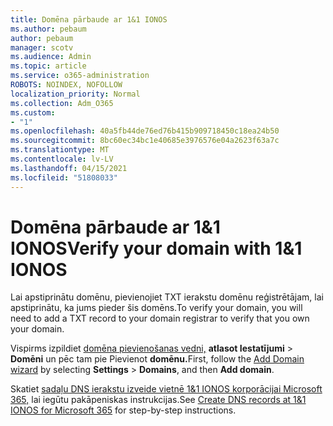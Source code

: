 ```yaml
---
title: Domēna pārbaude ar 1&1 IONOS
ms.author: pebaum
author: pebaum
manager: scotv
ms.audience: Admin
ms.topic: article
ms.service: o365-administration
ROBOTS: NOINDEX, NOFOLLOW
localization_priority: Normal
ms.collection: Adm_O365
ms.custom:
- "1"
ms.openlocfilehash: 40a5fb44de76ed76b415b909718450c18ea24b50
ms.sourcegitcommit: 8bc60ec34bc1e40685e3976576e04a2623f63a7c
ms.translationtype: MT
ms.contentlocale: lv-LV
ms.lasthandoff: 04/15/2021
ms.locfileid: "51808033"
---
```

# <a name="verify-your-domain-with-11-ionos"></a><span data-ttu-id="6851b-102">Domēna pārbaude ar 1&1 IONOS</span><span class="sxs-lookup"><span data-stu-id="6851b-102">Verify your domain with 1&1 IONOS</span></span>

<span data-ttu-id="6851b-103">Lai apstiprinātu domēnu, pievienojiet TXT ierakstu domēnu reģistrētājam, lai apstiprinātu, ka jums pieder šis domēns.</span><span class="sxs-lookup"><span data-stu-id="6851b-103">To verify your domain, you will need to add a TXT record to your domain registrar to verify that you own your domain.</span></span> 

<span data-ttu-id="6851b-104">Vispirms izpildiet [domēna pievienošanas vedni,](https://admin.microsoft.com/Adminportal#/Domains) **atlasot Iestatījumi** \> **Domēni** un pēc tam pie Pievienot **domēnu.**</span><span class="sxs-lookup"><span data-stu-id="6851b-104">First, follow the [Add Domain wizard](https://admin.microsoft.com/Adminportal#/Domains) by selecting **Settings** \> **Domains**, and then **Add domain**.</span></span>
  
<span data-ttu-id="6851b-105">Skatiet [sadaļu DNS ierakstu izveide vietnē 1&1 IONOS korporācijai Microsoft 365,](https://docs.microsoft.com/microsoft-365/admin/dns/create-dns-records-at-1-1-internet) lai iegūtu pakāpeniskas instrukcijas.</span><span class="sxs-lookup"><span data-stu-id="6851b-105">See [Create DNS records at 1&1 IONOS for Microsoft 365](https://docs.microsoft.com/microsoft-365/admin/dns/create-dns-records-at-1-1-internet) for step-by-step instructions.</span></span>